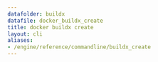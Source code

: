 ```yaml
---
datafolder: buildx
datafile: docker_buildx_create
title: docker buildx create
layout: cli
aliases:
- /engine/reference/commandline/buildx_create
---
```


<!--
此页面是根据 Docker 源代码自动生成的。如果您想建议更改此处显示的文本，请在 GitHub 上的源代码仓库中打开一个工单或拉取请求：

https://github.com/docker/buildx
-->
